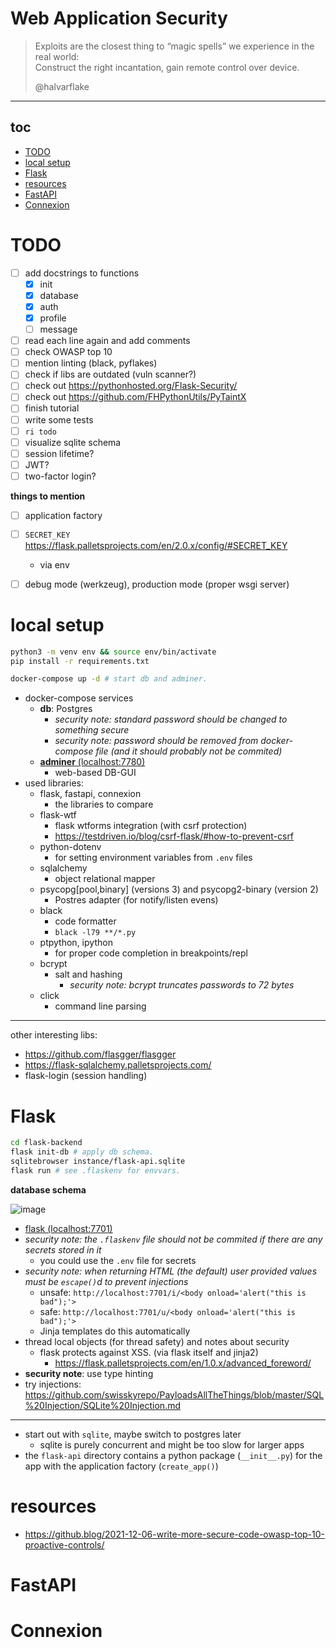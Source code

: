 # Web Application Security

> Exploits are the closest thing to “magic spells”
> we experience in the real world:<br>
> Construct the right incantation,
> gain remote control over device.
>
> @halvarflake

---

## toc

<!-- vim-markdown-toc GFM -->

* [TODO](#todo)
* [local setup](#local-setup)
* [Flask](#flask)
* [resources](#resources)
* [FastAPI](#fastapi)
* [Connexion](#connexion)

<!-- vim-markdown-toc -->

# TODO

* [ ] add docstrings to functions
    * [x] init
    * [x] database
    * [x] auth
    * [x] profile
    * [ ] message
* [ ] read each line again and add comments
* [ ] check OWASP top 10
* [ ] mention linting (black, pyflakes)
* [ ] check if libs are outdated (vuln scanner?)
* [ ] check out https://pythonhosted.org/Flask-Security/
* [ ] check out https://github.com/FHPythonUtils/PyTaintX
* [ ] finish tutorial
* [ ] write some tests
* [ ] `ri todo`
* [ ] visualize sqlite schema
* [ ] session lifetime?
* [ ] JWT?
* [ ] two-factor login?

**things to mention**

* [ ] application factory
* [ ] `SECRET_KEY` https://flask.palletsprojects.com/en/2.0.x/config/#SECRET_KEY
    * via env 
* [ ] debug mode (werkzeug), production mode (proper wsgi server)


# local setup

```sh
python3 -m venv env && source env/bin/activate
pip install -r requirements.txt

docker-compose up -d # start db and adminer.
```

* docker-compose services
    * **db**: Postgres
        * *security note: standard password should be changed to something secure*
        * *security note: password should be removed from docker-compose file (and it should probably not be commited)*
    * [**adminer** (localhost:7780)](http://localhost:7780)
        * web-based DB-GUI
* used libraries:
    * flask, fastapi, connexion
        * the libraries to compare
    * flask-wtf
        * flask wtforms integration (with csrf protection)
        * https://testdriven.io/blog/csrf-flask/#how-to-prevent-csrf
    * python-dotenv
        * for setting environment variables from `.env` files
    * sqlalchemy
        * object relational mapper
    * psycopg[pool,binary] (versions 3) and psycopg2-binary (version 2)
        * Postres adapter (for notify/listen evens)
    * black
        * code formatter
        * `black -l79 **/*.py`
    * ptpython, ipython
        * for proper code completion in breakpoints/repl
    * bcrypt
        * salt and hashing
            * *security note: bcrypt truncates passwords to 72 bytes*
    * click
        * command line parsing

---

other interesting libs:

* https://github.com/flasgger/flasgger
* https://flask-sqlalchemy.palletsprojects.com/
* flask-login (session handling)

# Flask

```sh
cd flask-backend
flask init-db # apply db schema.
sqlitebrowser instance/flask-api.sqlite
flask run # see .flaskenv for envvars.
```

**database schema**

![image](https://user-images.githubusercontent.com/173962/145773177-4b7a9803-14c7-43c1-ad70-7c5093fe7a5c.png)

* [flask (localhost:7701)](http://localhost:7701)
* *security note: the `.flaskenv` file should not be commited if there are
any secrets stored in it*
    * you could use the `.env` file for secrets
* *security note: when returning HTML (the default) user provided values
must be `escape()`d to prevent injections*
    * unsafe: `http://localhost:7701/i/<body onload='alert("this is bad");'>`
    * safe: `http://localhost:7701/u/<body onload='alert("this is bad");'>`
    * Jinja templates do this automatically
* thread local objects (for thread safety) and notes about security
    * flask protects against XSS. (via flask itself and jinja2)
        * https://flask.palletsprojects.com/en/1.0.x/advanced_foreword/
* **security note**: use type hinting
* try injections: https://github.com/swisskyrepo/PayloadsAllTheThings/blob/master/SQL%20Injection/SQLite%20Injection.md

---

* start out with `sqlite`, maybe switch to postgres later
    * sqlite is purely concurrent and might be too slow for larger apps
* the `flask-api` directory contains a python package (`__init__.py`) for the app with the application factory (`create_app()`)

# resources

* https://github.blog/2021-12-06-write-more-secure-code-owasp-top-10-proactive-controls/

# FastAPI

# Connexion
